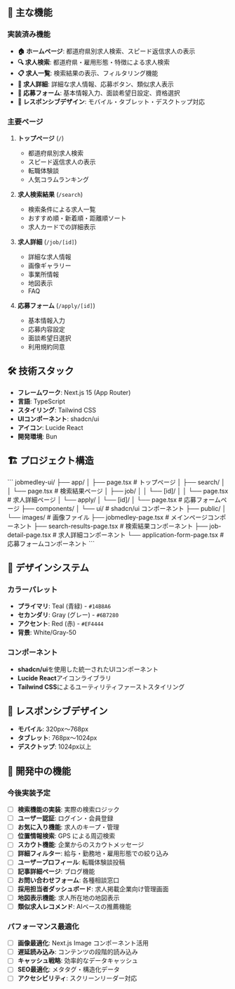 ## 🚀 主な機能

### 実装済み機能

- **🏠 ホームページ**: 都道府県別求人検索、スピード返信求人の表示
- **🔍 求人検索**: 都道府県・雇用形態・特徴による求人検索
- **📋 求人一覧**: 検索結果の表示、フィルタリング機能
- **📄 求人詳細**: 詳細な求人情報、応募ボタン、類似求人表示
- **📝 応募フォーム**: 基本情報入力、面談希望日設定、資格選択
- **📱 レスポンシブデザイン**: モバイル・タブレット・デスクトップ対応

### 主要ページ

1. **トップページ** (`/`)
   - 都道府県別求人検索
   - スピード返信求人の表示
   - 転職体験談
   - 人気コラムランキング

2. **求人検索結果** (`/search`)
   - 検索条件による求人一覧
   - おすすめ順・新着順・距離順ソート
   - 求人カードでの詳細表示

3. **求人詳細** (`/job/[id]`)
   - 詳細な求人情報
   - 画像ギャラリー
   - 事業所情報
   - 地図表示
   - FAQ

4. **応募フォーム** (`/apply/[id]`)
   - 基本情報入力
   - 応募内容設定
   - 面談希望日選択
   - 利用規約同意

## 🛠 技術スタック

- **フレームワーク**: Next.js 15 (App Router)
- **言語**: TypeScript
- **スタイリング**: Tailwind CSS
- **UIコンポーネント**: shadcn/ui
- **アイコン**: Lucide React
- **開発環境**: Bun

## 🏗 プロジェクト構造

\`\`\`
jobmedley-ui/
├── app/
│   ├── page.tsx                 # トップページ
│   ├── search/
│   │   └── page.tsx            # 検索結果ページ
│   ├── job/
│   │   └── [id]/
│   │       └── page.tsx        # 求人詳細ページ
│   └── apply/
│       └── [id]/
│           └── page.tsx        # 応募フォームページ
├── components/
│   └── ui/                     # shadcn/ui コンポーネント
├── public/
│   └── images/                 # 画像ファイル
├── jobmedley-page.tsx          # メインページコンポーネント
├── search-results-page.tsx     # 検索結果コンポーネント
├── job-detail-page.tsx         # 求人詳細コンポーネント
└── application-form-page.tsx   # 応募フォームコンポーネント
\`\`\`

## 🎨 デザインシステム

### カラーパレット
- **プライマリ**: Teal (青緑) - `#14B8A6`
- **セカンダリ**: Gray (グレー) - `#6B7280`
- **アクセント**: Red (赤) - `#EF4444`
- **背景**: White/Gray-50

### コンポーネント
- **shadcn/ui**を使用した統一されたUIコンポーネント
- **Lucide React**アイコンライブラリ
- **Tailwind CSS**によるユーティリティファーストスタイリング

## 📱 レスポンシブデザイン

- **モバイル**: 320px〜768px
- **タブレット**: 768px〜1024px
- **デスクトップ**: 1024px以上

## 🔧 開発中の機能

### 今後実装予定

- [ ] **検索機能の実装**: 実際の検索ロジック
- [ ] **ユーザー認証**: ログイン・会員登録
- [ ] **お気に入り機能**: 求人のキープ・管理
- [ ] **位置情報検索**: GPS による周辺検索
- [ ] **スカウト機能**: 企業からのスカウトメッセージ
- [ ] **詳細フィルター**: 給与・勤務地・雇用形態での絞り込み
- [ ] **ユーザープロフィール**: 転職体験談投稿
- [ ] **記事詳細ページ**: ブログ機能
- [ ] **お問い合わせフォーム**: 各種相談窓口
- [ ] **採用担当者ダッシュボード**: 求人掲載企業向け管理画面
- [ ] **地図表示機能**: 求人所在地の地図表示
- [ ] **類似求人レコメンド**: AIベースの推薦機能

### パフォーマンス最適化

- [ ] **画像最適化**: Next.js Image コンポーネント活用
- [ ] **遅延読み込み**: コンテンツの段階的読み込み
- [ ] **キャッシュ戦略**: 効率的なデータキャッシュ
- [ ] **SEO最適化**: メタタグ・構造化データ
- [ ] **アクセシビリティ**: スクリーンリーダー対応